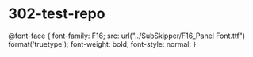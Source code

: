 # 302-test-repo
@font-face {
    font-family: F16;
    src: url("../SubSkipper/F16_Panel Font.ttf") format('truetype');
    font-weight: bold;
    font-style: normal;
}
